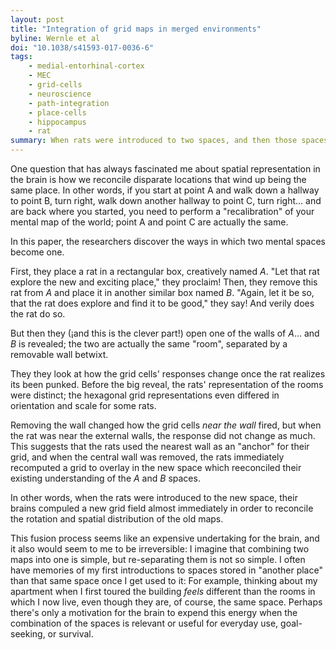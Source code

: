 ```yaml
---
layout: post
title: "Integration of grid maps in merged environments"
byline: Wernle et al
doi: "10.1038/s41593-017-0036-6"
tags:
    - medial-entorhinal-cortex
    - MEC
    - grid-cells
    - neuroscience
    - path-integration
    - place-cells
    - hippocampus
    - rat
summary: When rats were introduced to two spaces, and then those spaces were connected, their grid-cell representation of the new connected space was a combination of old information about the discrete subspaces alongside new "reconciliation" grids that combined the two.
---
```


One question that has always fascinated me about spatial representation in the brain is how we reconcile disparate locations that wind up being the same place. In other words, if you start at point A and walk down a hallway to point B, turn right, walk down another hallway to point C, turn right... and are back where you started, you need to perform a "recalibration" of your mental map of the world; point A and point C are actually the same.

In this paper, the researchers discover the ways in which two mental spaces become one.

First, they place a rat in a rectangular box, creatively named $A$. "Let that rat explore the new and exciting place," they proclaim! Then, they remove this rat from $A$ and place it in another similar box named $B$. "Again, let it be so, that the rat does explore and find it to be good," they say! And verily does the rat do so.

But then they (¡and this is the clever part!) open one of the walls of $A$... and $B$ is revealed; the two are actually the same "room", separated by a removable wall betwixt.

They they look at how the grid cells' responses change once the rat realizes its been punked. Before the big reveal, the rats' representation of the rooms were distinct; the hexagonal grid representations even differed in orientation and scale for some rats.

Removing the wall changed how the grid cells _near the wall_ fired, but when the rat was near the external walls, the response did not change as much. This suggests that the rats used the nearest wall as an "anchor" for their grid, and when the central wall was removed, the rats immediately recomputed a grid to overlay in the new space which reeconciled their existing understanding of the $A$ and $B$ spaces.

In other words, when the rats were introduced to the new space, their brains compuled a new grid field almost immediately in order to reconcile the rotation and spatial distribution of the old maps.

This fusion process seems like an expensive undertaking for the brain, and it also would seem to me to be irreversible: I imagine that combining two maps into one is simple, but re-separating them is not so simple. I often have memories of my first introductions to spaces stored in "another place" than that same space once I get used to it: For example, thinking about my apartment when I first toured the building _feels_ different than the rooms in which I now live, even though they are, of course, the same space. Perhaps there's only a motivation for the brain to expend this energy when the combination of the spaces is relevant or useful for everyday use, goal-seeking, or survival.
